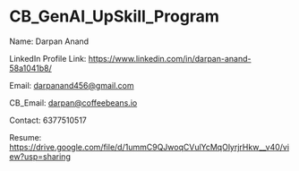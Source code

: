 # CB_GenAI_UpSkill_Program

Name: Darpan Anand

LinkedIn Profile Link: https://www.linkedin.com/in/darpan-anand-58a1041b8/

Email: darpanand456@gmail.com

CB_Email: darpan@coffeebeans.io

Contact: 6377510517

Resume: https://drive.google.com/file/d/1ummC9QJwoqCVulYcMqOlyrjrHkw__v40/view?usp=sharing
